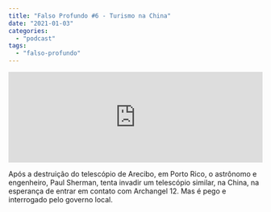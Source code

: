 ```yaml
---
title: "Falso Profundo #6 - Turismo na China"
date: "2021-01-03"
categories: 
  - "podcast"
tags: 
  - "falso-profundo"
---
```


<iframe style="width: 100%; height: 180px;" src="https://anchor.fm/monoestereo/embed/episodes/Falso-Profundo-6---Turismo-na-China-eoeroj" width="100%" height="180px" frameborder="0" scrolling="no"></iframe>

Após a destruição do telescópio de Arecibo, em Porto Rico, o astrônomo e engenheiro, Paul Sherman, tenta invadir um telescópio similar, na China, na esperança de entrar em contato com Archangel 12. Mas é pego e interrogado pelo governo local.
